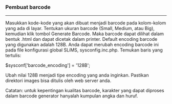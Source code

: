 ### Pembuat barcode
<hr>
Masukkan kode-kode yang akan dibuat menjadi barcode pada kolom-kolom yang ada di layar. Tentukan ukuran barcode (Small, Medium, atau Big), kemudian klik tombol Generate Barcode. Maka barcode dapat dilihat dalam bentuk .html dan dapat dicetak dalam printer. Default encoding barcode yang digunakan adalah 128B. Anda dapat merubah encoding barcode ini pada file konfigurasi global SLiMS, sysconfig.inc.php. Temukan baris yang tertulis:

$sysconf['barcode_encoding'] = '128B';

Ubah nilai 128B menjadi tipe encoding yang anda inginkan. Pastikan direktori images bisa ditulis oleh web server anda.

Catatan: untuk kepentingan kualitas barcode, karakter yang dapat diproses dalam barcode generator hanyalah kumpulan angka dan huruf.
